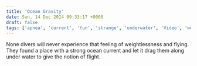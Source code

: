 ```yaml
---
title: 'Ocean Gravity'
date: Sun, 14 Dec 2014 09:33:17 +0000
draft: false
tags: ['apnea', 'current', 'fun', 'strange', 'underwater', 'Video', 'weightless', 'youtube']
---
```


None divers will never experience that feeling of weightlessness and flying. They found a place with a strong ocean current and let it drag them along under water to give the notion of flight.